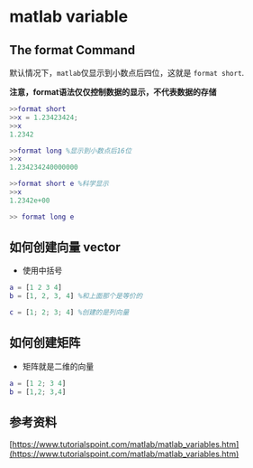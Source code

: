 # matlab variable

## The format Command

默认情况下，`matlab`仅显示到小数点后四位，这就是 `format short`.

**注意，format语法仅仅控制数据的显示，不代表数据的存储**

```matlab
>>format short
>>x = 1.23423424;
>>x
1.2342

>>format long %显示到小数点后16位
>>x
1.234234240000000

>>format short e %科学显示
>>x
1.2342e+00

>> format long e
```



## 如何创建向量 vector

* 使用中括号

```matlab
a = [1 2 3 4]
b = [1, 2, 3, 4] %和上面那个是等价的

c = [1; 2; 3; 4] %创建的是列向量

```



## 如何创建矩阵

* 矩阵就是二维的向量

```matlab
a = [1 2; 3 4]
b = [1,2; 3,4]
```



## 参考资料

[https://www.tutorialspoint.com/matlab/matlab_variables.htm](https://www.tutorialspoint.com/matlab/matlab_variables.htm)

